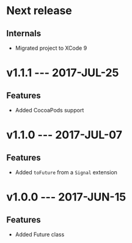 Next release
====

Internals
----

- Migrated project to XCode 9

v1.1.1 --- 2017-JUL-25
====

Features
----

- Added CocoaPods support

v1.1.0 --- 2017-JUL-07
====

Features
----

- Added `toFuture` from a `Signal` extension

v1.0.0 --- 2017-JUN-15
====

Features
----

- Added Future class
